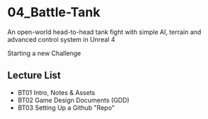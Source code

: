# 04_Battle-Tank
An open-world head-to-head tank fight with simple AI, terrain and advanced control system in Unreal 4

Starting a new Challenge

## Lecture List
* BT01 Intro, Notes & Assets
* BT02 Game Design Documents (GDD)
* BT03 Setting Up a Github "Repo"
